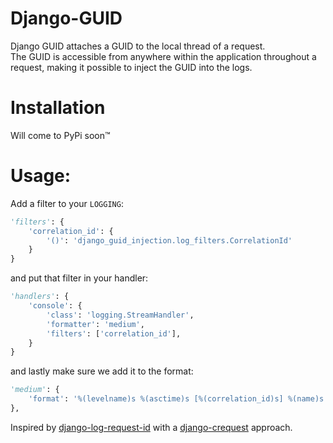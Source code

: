 # Django-GUID
Django GUID attaches a GUID to the local thread of a request.   
The GUID is accessible from anywhere within the application throughout a request, making it possible to 
inject the GUID into the logs.

# Installation
Will come to PyPi soon™

# Usage:
Add a filter to your `LOGGING`:
```python
'filters': {
    'correlation_id': {
        '()': 'django_guid_injection.log_filters.CorrelationId'
    }
}
```
and put that filter in your handler:
```python
'handlers': {
    'console': {
        'class': 'logging.StreamHandler',
        'formatter': 'medium',
        'filters': ['correlation_id'],
    }
}
```
and lastly make sure we add it to the format:
```python
'medium': {
    'format': '%(levelname)s %(asctime)s [%(correlation_id)s] %(name)s %(message)s'
},
```


Inspired by [django-log-request-id](https://github.com/dabapps/django-log-request-id) with a 
[django-crequest](https://github.com/Alir3z4/django-crequest) approach.